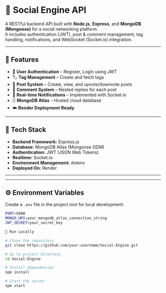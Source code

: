# 🧠 Social Engine API

A RESTful backend API built with **Node.js**, **Express**, and **MongoDB (Mongoose)** for a social networking platform.  
It includes authentication (JWT), post & comment management, tag handling, notifications, and WebSocket (Socket.io) integration.

---

## 🚀 Features

- 🔐 **User Authentication** – Register, Login using JWT  
- 🏷️ **Tag Management** – Create and fetch tags  
- 📝 **Post System** – Create, view, and upvote/downvote posts  
- 💬 **Comment System** – Nested replies for each post  
- 🔔 **Real-time Notifications** – Implemented with Socket.io  
- 🗄️ **MongoDB Atlas** – Hosted cloud database  
- ☁️ **Render Deployment Ready**

---

## 🧩 Tech Stack

- **Backend Framework:** Express.js  
- **Database:** MongoDB Atlas (Mongoose ODM)  
- **Authentication:** JWT (JSON Web Tokens)  
- **Realtime:** Socket.io  
- **Environment Management:** dotenv  
- **Deployed On:** Render

---


---

## ⚙️ Environment Variables

Create a `.env` file in the project root for local development:

```bash
PORT=5000
MONGO_URI=your_mongodb_atlas_connection_string
JWT_SECRET=your_secret_key

🧰 Run Locally

# Clone the repository
git clone https://github.com/your-username/Social-Engine.git

# Go to project directory
cd Social-Engine

# Install dependencies
npm install

# Start the server
npm start
